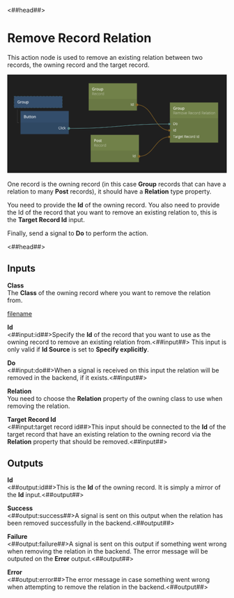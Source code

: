 <##head##>
# Remove Record Relation
This action node is used to remove an existing relation between two records, the owning record and the target record.

![](./remove-relation.png ':class=img-size-l')

One record is the owning record (in this case **Group** records that can have a relation to many **Post** records), it should have a **Relation** type property.

You need to provide the **Id** of the owning record. You also need to provide the Id of the record that you want to remove an existing relation to, this is the **Target Record Id** input.

Finally, send a signal to **Do** to perform the action.

<##head##>

## Inputs

**Class**  
The **Class** of the owning record where you want to remove the relation from.

[filename](../id-source.md ':include')

**Id**  
<##input:id##>Specify the **Id** of the record that you want to use as the owning record to remove an existing relation from.<##input##> This input is only valid if **Id Source** is set to **Specify explicitly**.

**Do**  
<##input:do##>When a signal is received on this input the relation will be removed in the backend, if it exists.<##input##>

**Relation**  
You need to choose the **Relation** property of the owning class to use when removing the relation.

**Target Record Id**  
<##input:target record id##>This input should be connected to the **Id** of the target record that have an existing relation to the owning record via the **Relation** property that should be removed.<##input##>

## Outputs

**Id**  
<##output:id##>This is the **Id** of the owning record. It is simply a mirror of the **Id** input.<##output##>

**Success**  
<##output:success##>A signal is sent on this output when the relation has been removed successfully in the backend.<##output##>

**Failure**  
<##output:failure##>A signal is sent on this output if something went wrong when removing the relation in the backend. The error message will be outputed on the **Error** output.<##output##>

**Error**  
<##output:error##>The error message in case something went wrong when attempting to remove the relation in the backend.<##output##>